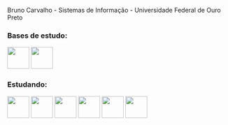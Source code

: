 Bruno Carvalho -
Sistemas de Informação -
Universidade Federal de Ouro Preto 


<!--
**BrunoCarva1ho/BrunoCarva1ho** is a ✨ _special_ ✨ repository because its `README.md` (this file) appears on your GitHub profile.

Here are some ideas to get you started:

- 🔭 I’m currently working on ...
- 🌱 I’m currently learning ...
- 👯 I’m looking to collaborate on ...
- 🤔 I’m looking for help with ...
- 💬 Ask me about ...
- 📫 How to reach me: ...
- 😄 Pronouns: ...
- ⚡ Fun fact: ...
-->

<body>
  <div>
  <div>
  <head>
    <link rel="stylesheet" href="https://cdn.jsdelivr.net/gh/devicons/devicon@v2.15.1/devicon.min.css"> 
  </head>
  <h3>Bases de estudo:</h3>
  <div style"display: inline">
    <img width='50' height='50' src="https://cdn.jsdelivr.net/gh/devicons/devicon/icons/c/c-original.svg" />
    <img width='50' height='50' src="https://cdn.jsdelivr.net/gh/devicons/devicon/icons/java/java-original.svg" />
  </div>

  <h3>Estudando:</h3>
    <img width='50' height='50' src="https://cdn.jsdelivr.net/gh/devicons/devicon/icons/dart/dart-original.svg" /> 
    <img width='50' height='50' src="https://cdn.jsdelivr.net/gh/devicons/devicon/icons/flutter/flutter-original.svg" />
    <img width='50' height='50' src="https://cdn.jsdelivr.net/gh/devicons/devicon/icons/python/python-original.svg" />
    <img width='50' height='50' src="https://cdn.jsdelivr.net/gh/devicons/devicon/icons/flask/flask-original-wordmark.svg"/>
    <img  width='50' height='50' src="https://cdn.jsdelivr.net/gh/devicons/devicon/icons/javascript/javascript-original.svg" />
    <img  width='50' height='50' src="https://cdn.jsdelivr.net/gh/devicons/devicon/icons/nodejs/nodejs-plain-wordmark.svg" />    
    <!--<img  width='50' height='50' src="https://cdn.jsdelivr.net/gh/devicons/devicon/icons/spring/spring-original-wordmark.svg" />
    <!--<img width='50' height='50' src="https://cdn.jsdelivr.net/gh/devicons/devicon/icons/html5/html5-original.svg" />
    <img width='50' height='50' src="https://cdn.jsdelivr.net/gh/devicons/devicon/icons/css3/css3-original.svg" />-->
    
  <h3></h3>
  <div>
    
  </div>

  </div>
  </div><br><br>
  
  <!--<div>
    <a href="https://github.com/BrunoCarva1ho">
    <img loading="lazy" height="180em" src="https://github-readme-stats.vercel.app/api/top-langs/?username=BrunoCarva1ho&layout=compact&langs_count=7&theme=dracula"/>
  </div>
  -->
</body>


